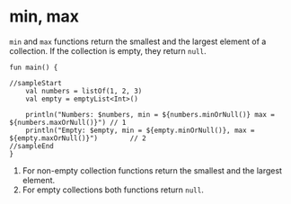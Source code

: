 # min, max

`min` and `max` functions return the smallest and the largest element of a collection. If the collection is empty, they return `null`.

```run-kotlin
fun main() {

//sampleStart
    val numbers = listOf(1, 2, 3)
    val empty = emptyList<Int>()

    println("Numbers: $numbers, min = ${numbers.minOrNull()} max = ${numbers.maxOrNull()}") // 1
    println("Empty: $empty, min = ${empty.minOrNull()}, max = ${empty.maxOrNull()}")        // 2
//sampleEnd
}
```

1. For non-empty collection functions return the smallest and the largest element.
2. For empty collections both functions return `null`.
